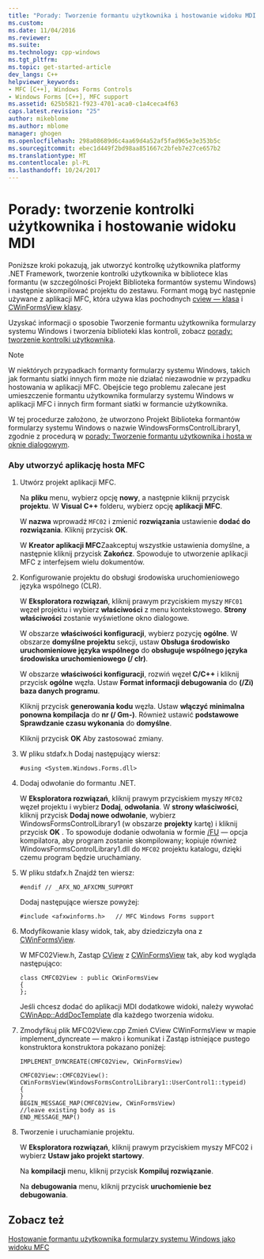 ```yaml
---
title: "Porady: Tworzenie formantu użytkownika i hostowanie widoku MDI | Dokumentacja firmy Microsoft"
ms.custom: 
ms.date: 11/04/2016
ms.reviewer: 
ms.suite: 
ms.technology: cpp-windows
ms.tgt_pltfrm: 
ms.topic: get-started-article
dev_langs: C++
helpviewer_keywords:
- MFC [C++], Windows Forms Controls
- Windows Forms [C++], MFC support
ms.assetid: 625b5821-f923-4701-aca0-c1a4ceca4f63
caps.latest.revision: "25"
author: mikeblome
ms.author: mblome
manager: ghogen
ms.openlocfilehash: 298a08689d6c4aa69d4a52af5fad965e3e353b5c
ms.sourcegitcommit: ebec1d449f2bd98aa851667c2bfeb7e27ce657b2
ms.translationtype: MT
ms.contentlocale: pl-PL
ms.lasthandoff: 10/24/2017
---
```

# <a name="how-to-create-the-user-control-and-host-mdi-view"></a>Porady: tworzenie kontrolki użytkownika i hostowanie widoku MDI
Poniższe kroki pokazują, jak utworzyć kontrolkę użytkownika platformy .NET Framework, tworzenie kontrolki użytkownika w bibliotece klas formantu (w szczególności Projekt Biblioteka formantów systemu Windows) i następnie skompilować projektu do zestawu. Formant mogą być następnie używane z aplikacji MFC, która używa klas pochodnych [cview — klasa](../mfc/reference/cview-class.md) i [CWinFormsView klasy](../mfc/reference/cwinformsview-class.md).  
  
 Uzyskać informacji o sposobie Tworzenie formantu użytkownika formularzy systemu Windows i tworzenia biblioteki klas kontroli, zobacz [porady: tworzenie kontrolki użytkownika](/dotnet/framework/winforms/controls/how-to-author-composite-controls).  
  
> [!NOTE]
>  W niektórych przypadkach formanty formularzy systemu Windows, takich jak formantu siatki innych firm może nie działać niezawodnie w przypadku hostowania w aplikacji MFC. Obejście tego problemu zalecane jest umieszczenie formantu użytkownika formularzy systemu Windows w aplikacji MFC i innych firm formant siatki w formancie użytkownika.  
  
 W tej procedurze założono, że utworzono Projekt Biblioteka formantów formularzy systemu Windows o nazwie WindowsFormsControlLibrary1, zgodnie z procedurą w [porady: Tworzenie formantu użytkownika i hosta w oknie dialogowym](../dotnet/how-to-create-the-user-control-and-host-in-a-dialog-box.md).  
  
### <a name="to-create-the-mfc-host-application"></a>Aby utworzyć aplikację hosta MFC  
  
1.  Utwórz projekt aplikacji MFC.  
  
     Na **pliku** menu, wybierz opcję **nowy**, a następnie kliknij przycisk **projektu**. W **Visual C++** folderu, wybierz opcję **aplikacji MFC**.  
  
     W **nazwa** wprowadź `MFC02` i zmienić **rozwiązania** ustawienie **dodać do rozwiązania**. Kliknij przycisk **OK**.  
  
     W **Kreator aplikacji MFC**Zaakceptuj wszystkie ustawienia domyślne, a następnie kliknij przycisk **Zakończ**. Spowoduje to utworzenie aplikacji MFC z interfejsem wielu dokumentów.  
  
2.  Konfigurowanie projektu do obsługi środowiska uruchomieniowego języka wspólnego (CLR).  
  
     W **Eksploratora rozwiązań**, kliknij prawym przyciskiem myszy `MFC01` węzeł projektu i wybierz **właściwości** z menu kontekstowego. **Strony właściwości** zostanie wyświetlone okno dialogowe.  
  
     W obszarze **właściwości konfiguracji**, wybierz pozycję **ogólne**. W obszarze **domyślne projektu** sekcji, ustaw **Obsługa środowisko uruchomieniowe języka wspólnego** do **obsługuje wspólnego języka środowiska uruchomieniowego (/ clr)**.  
  
     W obszarze **właściwości konfiguracji**, rozwiń węzeł **C/C++** i kliknij przycisk **ogólne** węzła. Ustaw **Format informacji debugowania** do **(/Zi) baza danych programu**.  
  
     Kliknij przycisk **generowania kodu** węzła. Ustaw **włączyć minimalna ponowna kompilacja** do **nr (/ Gm-)**. Również ustawić **podstawowe Sprawdzanie czasu wykonania** do **domyślne**.  
  
     Kliknij przycisk **OK** Aby zastosować zmiany.  
  
3.  W pliku stdafx.h Dodaj następujący wiersz:  
  
    ```  
    #using <System.Windows.Forms.dll>  
    ```  
  
4.  Dodaj odwołanie do formantu .NET.  
  
     W **Eksploratora rozwiązań**, kliknij prawym przyciskiem myszy `MFC02` węzeł projektu i wybierz **Dodaj**, **odwołania**. W **strony właściwości**, kliknij przycisk **Dodaj nowe odwołanie**, wybierz WindowsFormsControlLibrary1 (w obszarze **projekty** kartę) i kliknij przycisk **OK** . To spowoduje dodanie odwołania w formie [/FU](../build/reference/fu-name-forced-hash-using-file.md) — opcja kompilatora, aby program zostanie skompilowany; kopiuje również WindowsFormsControlLibrary1.dll do `MFC02` projektu katalogu, dzięki czemu program będzie uruchamiany.  
  
5.  W pliku stdafx.h Znajdź ten wiersz:  
  
    ```  
    #endif // _AFX_NO_AFXCMN_SUPPORT   
    ```  
  
     Dodaj następujące wiersze powyżej:  
  
    ```  
    #include <afxwinforms.h>   // MFC Windows Forms support  
    ```  
  
6.  Modyfikowanie klasy widok, tak, aby dziedziczyła ona z [CWinFormsView](../mfc/reference/cwinformsview-class.md).  
  
     W MFC02View.h, Zastąp [CView](../mfc/reference/cview-class.md) z [CWinFormsView](../mfc/reference/cwinformsview-class.md) tak, aby kod wygląda następująco:  
  
    ```  
    class CMFC02View : public CWinFormsView  
    {  
    };  
    ```  
  
     Jeśli chcesz dodać do aplikacji MDI dodatkowe widoki, należy wywołać [CWinApp::AddDocTemplate](../mfc/reference/cwinapp-class.md#adddoctemplate) dla każdego tworzenia widoku.  
  
7.  Zmodyfikuj plik MFC02View.cpp Zmień CView CWinFormsView w mapie implement_dyncreate — makro i komunikat i Zastąp istniejące pustego konstruktora konstruktora pokazano poniżej:  
  
    ```  
    IMPLEMENT_DYNCREATE(CMFC02View, CWinFormsView)  
  
    CMFC02View::CMFC02View(): CWinFormsView(WindowsFormsControlLibrary1::UserControl1::typeid)   
    {  
    }  
    BEGIN_MESSAGE_MAP(CMFC02View, CWinFormsView)  
    //leave existing body as is  
    END_MESSAGE_MAP()  
    ```  
  
8.  Tworzenie i uruchamianie projektu.  
  
     W **Eksploratora rozwiązań**, kliknij prawym przyciskiem myszy MFC02 i wybierz **Ustaw jako projekt startowy**.  
  
     Na **kompilacji** menu, kliknij przycisk **Kompiluj rozwiązanie**.  
  
     Na **debugowania** menu, kliknij przycisk **uruchomienie bez debugowania**.  
  
## <a name="see-also"></a>Zobacz też  
 [Hostowanie formantu użytkownika formularzy systemu Windows jako widoku MFC](../dotnet/hosting-a-windows-forms-user-control-as-an-mfc-view.md)